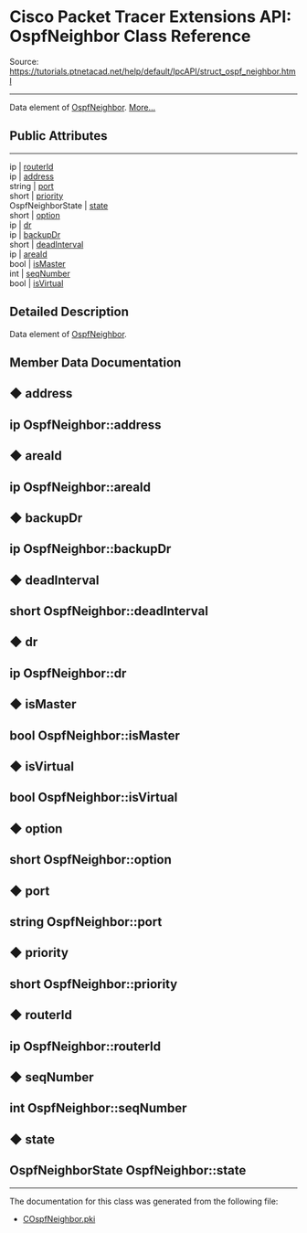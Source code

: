 # Cisco Packet Tracer Extensions API: OspfNeighbor Class Reference

Source: https://tutorials.ptnetacad.net/help/default/IpcAPI/struct_ospf_neighbor.html

---

Data element of [OspfNeighbor](struct_ospf_neighbor.html "Data element of OspfNeighbor."). [More...](struct_ospf_neighbor.html#details)

##  Public Attributes  
  
---  
ip | [routerId](struct_ospf_neighbor.html#a7571eb5f9c9613e5bcba53cef55932aa)  
ip | [address](struct_ospf_neighbor.html#a29f284d6cf73aa459cbbcb21d71e841a)  
string | [port](struct_ospf_neighbor.html#a8970152bd0daf3c4d68200bd43545763)  
short | [priority](struct_ospf_neighbor.html#a9ff7f127c4ffbc51951bbf488bf13adc)  
OspfNeighborState | [state](struct_ospf_neighbor.html#a0808b7fb2f89675be0034fadf65e7b11)  
short | [option](struct_ospf_neighbor.html#a90d2d2392555234451ddb731ed38c18b)  
ip | [dr](struct_ospf_neighbor.html#a0d0bfa91036af50fec081693dcc15a8f)  
ip | [backupDr](struct_ospf_neighbor.html#a703fc92afa23dc7317b9d1cce7cd7268)  
short | [deadInterval](struct_ospf_neighbor.html#a82a8990786af45c41b5b1815a1a589ec)  
ip | [areaId](struct_ospf_neighbor.html#a958ba56144c0a9af5488217b1c5622a1)  
bool | [isMaster](struct_ospf_neighbor.html#ac5291593796d26d5c070e75877dde32c)  
int | [seqNumber](struct_ospf_neighbor.html#a7f613f2611650d358b301f798c6c56b8)  
bool | [isVirtual](struct_ospf_neighbor.html#aaf5fd070ec8d831658949c82e069da4e)  
  
## Detailed Description

Data element of [OspfNeighbor](struct_ospf_neighbor.html "Data element of OspfNeighbor."). 

## Member Data Documentation

## ◆ address

ip OspfNeighbor::address  
---  
  
## ◆ areaId

ip OspfNeighbor::areaId  
---  
  
## ◆ backupDr

ip OspfNeighbor::backupDr  
---  
  
## ◆ deadInterval

short OspfNeighbor::deadInterval  
---  
  
## ◆ dr

ip OspfNeighbor::dr  
---  
  
## ◆ isMaster

bool OspfNeighbor::isMaster  
---  
  
## ◆ isVirtual

bool OspfNeighbor::isVirtual  
---  
  
## ◆ option

short OspfNeighbor::option  
---  
  
## ◆ port

string OspfNeighbor::port  
---  
  
## ◆ priority

short OspfNeighbor::priority  
---  
  
## ◆ routerId

ip OspfNeighbor::routerId  
---  
  
## ◆ seqNumber

int OspfNeighbor::seqNumber  
---  
  
## ◆ state

OspfNeighborState OspfNeighbor::state  
---  
  
* * *

The documentation for this class was generated from the following file:

  * [COspfNeighbor.pki](_c_ospf_neighbor_8pki.html)


